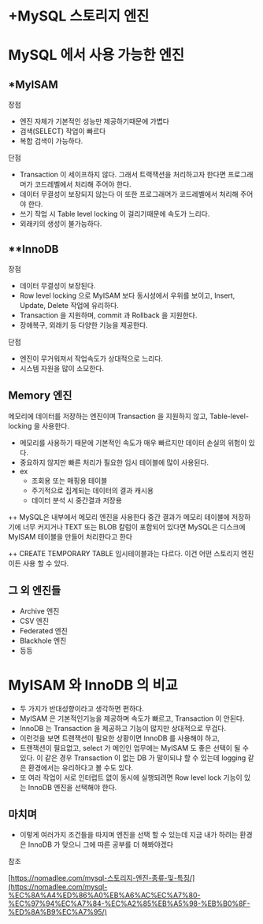 # +MySQL 스토리지 엔진

# MySQL 에서 사용 가능한 엔진

## *MyISAM

장점

- 엔진 자체가 기본적인 성능만 제공하기때문에 가볍다
- 검색(SELECT) 작업이 빠르다
- 복합 검색이 가능하다.

단점

- Transaction 이 세이프하지 않다. 그래서 트랙잭션을 처리하고자 한다면 프로그래머가 코드레벨에서 처리해 주어야 한다.
- 데이터 무결성이 보장되지 않는다 이 또한 프로그래머가 코드레벨에서 처리해 주어야 한다.
- 쓰기 작업 시 Table level locking 이 걸리기때문에 속도가 느리다.
- 외래키의 생성이 불가능하다.

## **InnoDB

장점

- 데이터 무결성이 보장된다.
- Row level locking 으로 MyISAM 보다 동시성에서 우위를 보이고, Insert, Update, Delete 작업에 유리하다.
- Transaction 을 지원하며, commit 과 Rollback 을 지원한다.
- 장애복구, 외래키 등 다양한 기능을 제공한다.

단점

- 엔진이 무거워져서 작업속도가 상대적으로 느리다.
- 시스템 자원을 많이 소모한다.

## Memory 엔진

메모리에 데이터를 저장하는 엔진이며 Transaction 을 지원하지 않고, Table-level-locking 을 사용한다.

- 메모리를 사용하기 때문에 기본적인 속도가 매우 빠르지만 데이터 손실의 위험이 있다.
- 중요하지 않지만 빠른 처리가 필요한 임시 테이블에 많이 사용된다.
- ex
    - 조회용 또는 매핑용 테이블
    - 주기적으로 집계되는 데이터의 결과 캐시용
    - 데이터 분석 시 중간결과 저장용

++ MySQL은 내부에서 메모리 엔진을 사용한다 중간 결과가 메모리 테이블에 저장하기에 너무 커지거나 TEXT 또는 BLOB 칼럼이 포함되어 있다면 MySQL은 디스크에 MyISAM 테이블을 만들어 처리한다고 한다

++ CREATE TEMPORARY TABLE 임시테이블과는 다르다. 이건 어떤 스토리지 엔진이든 사용 할 수 있다.

## 그 외 엔진들

- Archive 엔진
- CSV 엔진
- Federated 엔진
- Blackhole 엔진
- 등등

# MyISAM 와 InnoDB 의 비교

- 두 가지가 반대성향이라고 생각하면 편하다.
- MyISAM 은 기본적인기능을 제공하며 속도가 빠르고, Transaction  이 안된다.
- InnoDB 는 Transaction 을 제공하고 기능이 많지만 상대적으로 무겁다.
- 이런것을 보면 트랜잭션이 필요한 상황이면 InnoDB 를 사용해야 하고,
- 트랜잭션이 필요없고, select 가 메인인 업무에는 MyISAM 도 좋은 선택이 될 수 있다.
이 같은 경우 Transaction 이 없는 DB 가 말이되냐 할 수 있는데 logging 같은 환경에서는 유리하다고 볼 수도 있다.
- 또 여러 작업이 서로 인터럽트 없이 동시에 실행되려면 Row level lock 기능이 있는 InnoDB 엔진을 선택해야 한다.

## 마치며

- 이렇게 여러가지 조건들을 따지며 엔진을 선택 할 수 있는데 지금 내가 하려는 환경은 InnoDB 가 맞으니 그에 따른 공부를 더 해봐야겠다

참조

[https://nomadlee.com/mysql-스토리지-엔진-종류-및-특징/](https://nomadlee.com/mysql-%EC%8A%A4%ED%86%A0%EB%A6%AC%EC%A7%80-%EC%97%94%EC%A7%84-%EC%A2%85%EB%A5%98-%EB%B0%8F-%ED%8A%B9%EC%A7%95/)